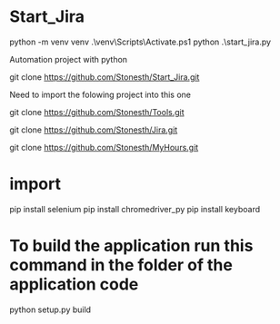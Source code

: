 # Start_Jira

python -m venv venv
.\venv\Scripts\Activate.ps1
python .\start_jira.py

Automation project with python

git clone https://github.com/Stonesth/Start_Jira.git

Need to import the folowing project into this one

git clone https://github.com/Stonesth/Tools.git

git clone https://github.com/Stonesth/Jira.git

git clone https://github.com/Stonesth/MyHours.git


# import 
pip install selenium
pip install chromedriver_py
pip install keyboard

# To build the application run this command in the folder of the application code
python setup.py build
